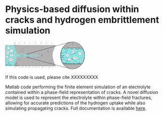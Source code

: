# Physics-based diffusion within cracks and hydrogen embrittlement simulation

<img src="Documentation/Figures/generic_Domain_DOFs.png" width="50%" height="50%">

If this code is used, please cite XXXXXXXXX

Matlab code performing the finite element simulation of an electrolyte contained within a phase-field representation of cracks. A novel diffusion model is used to represent the electrolyte within phase-field fractures, allowing for accurate predictions of the hydrogen uptake while also simulating propagating cracks. Full documentation is available [here](Documentation/main.pdf).
